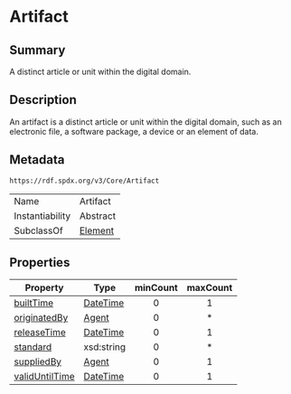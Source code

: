 <!-- Automatically generated by spec-parser v2.0.0 on 2024-01-26T22:18:46.241893+00:00 -->
<!-- SPDX-License-Identifier: Community-Spec-1.0 -->

# Artifact

## Summary

A distinct article or unit within the digital domain.


## Description

An artifact is a distinct article or unit within the digital domain,
such as an electronic file, a software package, a device or an element of data.


## Metadata

`https://rdf.spdx.org/v3/Core/Artifact`


| | |
|---|---|
| Name | Artifact |
| Instantiability | Abstract |
| SubclassOf | [Element](../Classes/Element.md) |




## Properties

| Property | Type | minCount | maxCount |
|---|---|:---:|:---:|
| [builtTime](../Properties/builtTime.md) | [DateTime](../Datatypes/DateTime.md) | 0 | 1 |
| [originatedBy](../Properties/originatedBy.md) | [Agent](../Classes/Agent.md) | 0 | * |
| [releaseTime](../Properties/releaseTime.md) | [DateTime](../Datatypes/DateTime.md) | 0 | 1 |
| [standard](../Properties/standard.md) | xsd:string | 0 | * |
| [suppliedBy](../Properties/suppliedBy.md) | [Agent](../Classes/Agent.md) | 0 | 1 |
| [validUntilTime](../Properties/validUntilTime.md) | [DateTime](../Datatypes/DateTime.md) | 0 | 1 |

